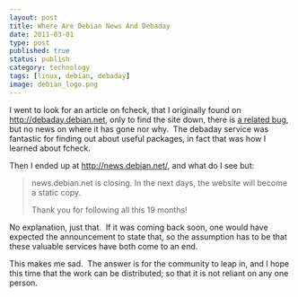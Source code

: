 ```yaml
--- 
layout: post 
title: Where Are Debian News And Debaday
date: 2011-03-01
type: post 
published: true 
status: publish
category: technology
tags: [linux, debian, debaday]
image: debian_logo.png
---
```


I went to look for an article on fcheck, that I originally found on
<http://debaday.debian.net>, only to find the site down, there is 
[a related bug](http://bugs.debian.org/cgi-bin/bugreport.cgi?bug=543343 "Debian Bug 543343"),
but no news on where it has gone nor why.  The debaday service was
fantastic for finding out about useful packages, in fact that was how I
learned about fcheck.

Then I ended up at <http://news.debian.net/>, and what do I see but:

<!--more-->

> news.debian.net is closing. In the next days, the website will become
> a static copy.
>
> Thank you for following all this 19 months!

No explanation, just that.  If it was coming back soon, one would have
expected the announcement to state that, so the assumption has to be
that these valuable services have both come to an end.

This makes me sad.  The answer is for the community to leap in, and I
hope this time that the work can be distributed; so that it is not
reliant on any one person.

